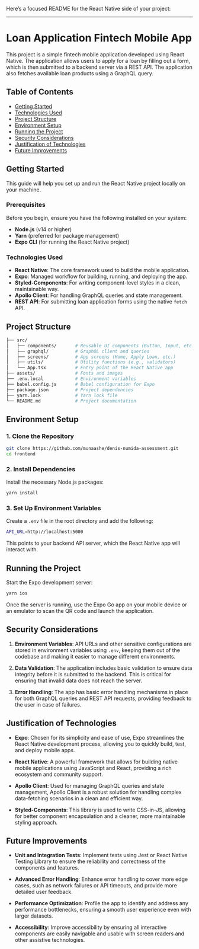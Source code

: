 Here’s a focused README for the React Native side of your project:

---

# Loan Application Fintech Mobile App

This project is a simple fintech mobile application developed using React Native. The application allows users to apply for a loan by filling out a form, which is then submitted to a backend server via a REST API. The application also fetches available loan products using a GraphQL query.

## Table of Contents

- [Getting Started](#getting-started)
- [Technologies Used](#technologies-used)
- [Project Structure](#project-structure)
- [Environment Setup](#environment-setup)
- [Running the Project](#running-the-project)
- [Security Considerations](#security-considerations)
- [Justification of Technologies](#justification-of-technologies)
- [Future Improvements](#future-improvements)

## Getting Started

This guide will help you set up and run the React Native project locally on your machine.

### Prerequisites

Before you begin, ensure you have the following installed on your system:

- **Node.js** (v14 or higher)
- **Yarn** (preferred for package management)
- **Expo CLI** (for running the React Native project)

### Technologies Used

- **React Native**: The core framework used to build the mobile application.
- **Expo**: Managed workflow for building, running, and deploying the app.
- **Styled-Components**: For writing component-level styles in a clean, maintainable way.
- **Apollo Client**: For handling GraphQL queries and state management.
- **REST API**: For submitting loan application forms using the native `fetch` API.

## Project Structure

```bash
├── src/
│   ├── components/       # Reusable UI components (Button, Input, etc.)
│   ├── graphql/          # GraphQL client and queries
│   ├── screens/          # App screens (Home, Apply Loan, etc.)
│   ├── utils/            # Utility functions (e.g., validators)
│   └── App.tsx           # Entry point of the React Native app
├── assets/               # Fonts and images
├── .env.local            # Environment variables
├── babel.config.js       # Babel configuration for Expo
├── package.json          # Project dependencies
├── yarn.lock             # Yarn lock file
└── README.md             # Project documentation
```

## Environment Setup

### 1. Clone the Repository

```bash
git clone https://github.com/munaashe/denis-numida-assessment.git
cd frontend
```

### 2. Install Dependencies

Install the necessary Node.js packages:

```bash
yarn install
```

### 3. Set Up Environment Variables

Create a `.env` file in the root directory and add the following:

```bash
API_URL=http://localhost:5000
```

This points to your backend API server, which the React Native app will interact with.

## Running the Project

Start the Expo development server:

```bash
yarn ios
```

Once the server is running, use the Expo Go app on your mobile device or an emulator to scan the QR code and launch the application.

## Security Considerations

1. **Environment Variables**: API URLs and other sensitive configurations are stored in environment variables using `.env`, keeping them out of the codebase and making it easier to manage different environments.

2. **Data Validation**: The application includes basic validation to ensure data integrity before it is submitted to the backend. This is critical for ensuring that invalid data does not reach the server.

3. **Error Handling**: The app has basic error handling mechanisms in place for both GraphQL queries and REST API requests, providing feedback to the user in case of failures.

## Justification of Technologies

- **Expo**: Chosen for its simplicity and ease of use, Expo streamlines the React Native development process, allowing you to quickly build, test, and deploy mobile apps.

- **React Native**: A powerful framework that allows for building native mobile applications using JavaScript and React, providing a rich ecosystem and community support.

- **Apollo Client**: Used for managing GraphQL queries and state management, Apollo Client is a robust solution for handling complex data-fetching scenarios in a clean and efficient way.

- **Styled-Components**: This library is used to write CSS-in-JS, allowing for better component encapsulation and a cleaner, more maintainable styling approach.

## Future Improvements

- **Unit and Integration Tests**: Implement tests using Jest or React Native Testing Library to ensure the reliability and correctness of the components and features.

- **Advanced Error Handling**: Enhance error handling to cover more edge cases, such as network failures or API timeouts, and provide more detailed user feedback.

- **Performance Optimization**: Profile the app to identify and address any performance bottlenecks, ensuring a smooth user experience even with larger datasets.

- **Accessibility**: Improve accessibility by ensuring all interactive components are easily navigable and usable with screen readers and other assistive technologies.

